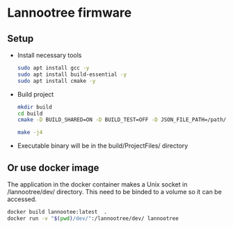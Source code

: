 # Lannootree firmware

## Setup
- Install necessary tools

  ```bash
  sudo apt install gcc -y
  sudo apt install build-essential -y
  sudo apt install cmake -y
  ```
- Build project
  ```bash
  mkdir build
  cd build
  cmake -D BUILD_SHARED=ON -D BUILD_TEST=OFF -D JSON_FILE_PATH=/path/to/config.json ..

  make -j4
  ```

- Executable binary will be in the build/ProjectFiles/ directory

## Or use docker image

The application in the docker container makes a Unix socket in /lannootree/dev/ directory.
This need to be binded to a volume so it can be accessed.

```bash
docker build lannootee:latest  .
docker run -v "$(pwd)/dev/":/lannootree/dev/ lannootree
```
